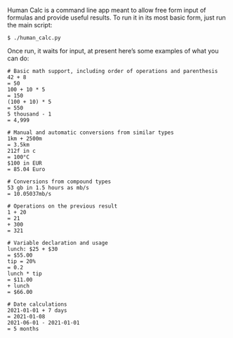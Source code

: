 Human Calc is a command line app meant to allow free 
form input of formulas and provide useful results.  To 
run it in its most basic form, just run the main script:

```
$ ./human_calc.py
```

Once run, it waits for input, at present here’s some examples 
of what you can do:

```
# Basic math support, including order of operations and parenthesis
42 + 8
= 50
100 + 10 * 5
= 150
(100 + 10) * 5
= 550
5 thousand - 1
= 4,999

# Manual and automatic conversions from similar types
1km + 2500m
= 3.5km
212f in c
= 100°C
$100 in EUR
= 85.04 Euro

# Conversions from compound types
53 gb in 1.5 hours as mb/s
= 10.05037mb/s

# Operations on the previous result
1 + 20
= 21
+ 300
= 321

# Variable declaration and usage
lunch: $25 + $30
= $55.00
tip = 20%
= 0.2
lunch * tip
= $11.00
+ lunch
= $66.00

# Date calculations
2021-01-01 + 7 days
= 2021-01-08
2021-06-01 - 2021-01-01
= 5 months
```
